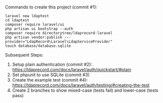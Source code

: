 Commands to create this project (commit #1):

```
laravel new ldaptest
cd ldaptest
composer require laravel/ui
php artisan ui bootstrap --auth
composer require directorytree/ldaprecord-laravel
php artisan vendor:publish ---provider="LdapRecord\Laravel\LdapServiceProvider"
touch database/database.sqlite
```

Subsequent Steps:

1. Setup plain authentication (commit #2): https://ldaprecord.com/docs/laravel/auth/quickstart/#plain
2. Set phpunit to use SQLite (commit #3)
3. Create the example test (commit #4): https://ldaprecord.com/docs/laravel/auth/testing/#creating-the-test
4. Create 2 branches to show mixed-case (tests fail) and lower-case (tests pass)
